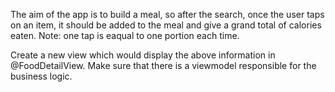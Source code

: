 The aim of the app is to build a meal, so after the search, once the user taps on an item, it should be added to the meal and give a grand total of calories eaten. Note: one tap is eaqual to one portion each time.

Create a new view which would display the above information in @FoodDetailView. Make sure that there is a viewmodel responsible for the business logic.